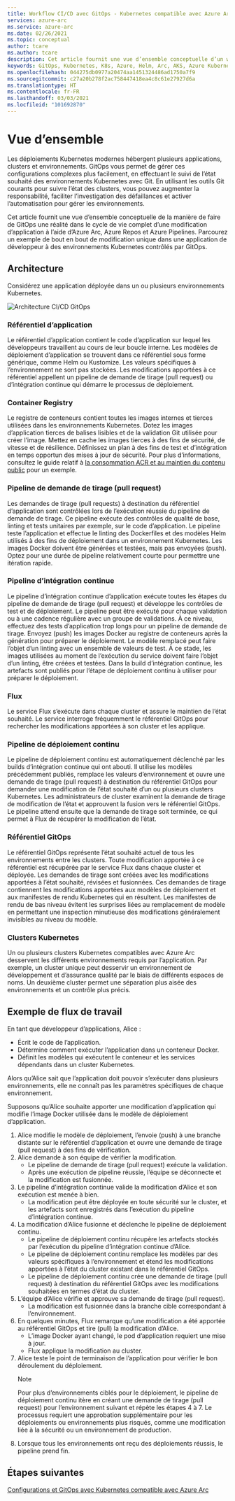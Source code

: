 ```yaml
---
title: Workflow CI/CD avec GitOps - Kubernetes compatible avec Azure Arc
services: azure-arc
ms.service: azure-arc
ms.date: 02/26/2021
ms.topic: conceptual
author: tcare
ms.author: tcare
description: Cet article fournit une vue d’ensemble conceptuelle d’un workflow CI/CD avec GitOps
keywords: GitOps, Kubernetes, K8s, Azure, Helm, Arc, AKS, Azure Kubernetes Service, conteneurs, intégration continue, livraison continue, Azure DevOps
ms.openlocfilehash: 044275db0977a20474aa1451324486ad1750a7f9
ms.sourcegitcommit: c27a20b278f2ac758447418ea4c8c61e27927d6a
ms.translationtype: HT
ms.contentlocale: fr-FR
ms.lasthandoff: 03/03/2021
ms.locfileid: "101692870"
---
```

# <a name="overview"></a>Vue d’ensemble

Les déploiements Kubernetes modernes hébergent plusieurs applications, clusters et environnements. GitOps vous permet de gérer ces configurations complexes plus facilement, en effectuant le suivi de l’état souhaité des environnements Kubernetes avec Git. En utilisant les outils Git courants pour suivre l’état des clusters, vous pouvez augmenter la responsabilité, faciliter l’investigation des défaillances et activer l’automatisation pour gérer les environnements.

Cet article fournit une vue d’ensemble conceptuelle de la manière de faire de GitOps une réalité dans le cycle de vie complet d’une modification d’application à l’aide d’Azure Arc, Azure Repos et Azure Pipelines. Parcourez un exemple de bout en bout de modification unique dans une application de développeur à des environnements Kubernetes contrôlés par GitOps.

## <a name="architecture"></a>Architecture

Considérez une application déployée dans un ou plusieurs environnements Kubernetes.

![Architecture CI/CD GitOps](./media/gitops-arch.png)
### <a name="application-repo"></a>Référentiel d’application
Le référentiel d’application contient le code d’application sur lequel les développeurs travaillent au cours de leur boucle interne. Les modèles de déploiement d’application se trouvent dans ce référentiel sous forme générique, comme Helm ou Kustomize. Les valeurs spécifiques à l’environnement ne sont pas stockées. Les modifications apportées à ce référentiel appellent un pipeline de demande de tirage (pull request) ou d’intégration continue qui démarre le processus de déploiement.
### <a name="container-registry"></a>Container Registry
Le registre de conteneurs contient toutes les images internes et tierces utilisées dans les environnements Kubernetes. Dotez les images d’application tierces de balises lisibles et de la validation Git utilisée pour créer l’image. Mettez en cache les images tierces à des fins de sécurité, de vitesse et de résilience. Définissez un plan à des fins de test et d’intégration en temps opportun des mises à jour de sécurité. Pour plus d’informations, consultez le guide relatif à [la consommation ACR et au maintien du contenu public](https://docs.microsoft.com/azure/container-registry/tasks-consume-public-content) pour un exemple.
### <a name="pr-pipeline"></a>Pipeline de demande de tirage (pull request)
Les demandes de tirage (pull requests) à destination du référentiel d’application sont contrôlées lors de l’exécution réussie du pipeline de demande de tirage. Ce pipeline exécute des contrôles de qualité de base, linting et tests unitaires par exemple, sur le code d’application. Le pipeline teste l’application et effectue le linting des Dockerfiles et des modèles Helm utilisés à des fins de déploiement dans un environnement Kubernetes. Les images Docker doivent être générées et testées, mais pas envoyées (push). Optez pour une durée de pipeline relativement courte pour permettre une itération rapide.
### <a name="ci-pipeline"></a>Pipeline d’intégration continue
Le pipeline d’intégration continue d’application exécute toutes les étapes du pipeline de demande de tirage (pull request) et développe les contrôles de test et de déploiement. Le pipeline peut être exécuté pour chaque validation ou à une cadence régulière avec un groupe de validations. À ce niveau, effectuez des tests d’application trop longs pour un pipeline de demande de tirage. Envoyez (push) les images Docker au registre de conteneurs après la génération pour préparer le déploiement. Le modèle remplacé peut faire l’objet d’un linting avec un ensemble de valeurs de test. À ce stade, les images utilisées au moment de l’exécution du service doivent faire l’objet d’un linting, être créées et testées. Dans la build d’intégration continue, les artefacts sont publiés pour l’étape de déploiement continu à utiliser pour préparer le déploiement.
### <a name="flux"></a>Flux
Le service Flux s’exécute dans chaque cluster et assure le maintien de l’état souhaité. Le service interroge fréquemment le référentiel GitOps pour rechercher les modifications apportées à son cluster et les applique.
### <a name="cd-pipeline"></a>Pipeline de déploiement continu
Le pipeline de déploiement continu est automatiquement déclenché par les builds d’intégration continue qui ont abouti. Il utilise les modèles précédemment publiés, remplace les valeurs d’environnement et ouvre une demande de tirage (pull request) à destination du référentiel GitOps pour demander une modification de l’état souhaité d’un ou plusieurs clusters Kubernetes. Les administrateurs de cluster examinent la demande de tirage de modification de l’état et approuvent la fusion vers le référentiel GitOps. Le pipeline attend ensuite que la demande de tirage soit terminée, ce qui permet à Flux de récupérer la modification de l’état.
### <a name="gitops-repo"></a>Référentiel GitOps
Le référentiel GitOps représente l’état souhaité actuel de tous les environnements entre les clusters. Toute modification apportée à ce référentiel est récupérée par le service Flux dans chaque cluster et déployée. Les demandes de tirage sont créées avec les modifications apportées à l’état souhaité, révisées et fusionnées. Ces demandes de tirage contiennent les modifications apportées aux modèles de déploiement et aux manifestes de rendu Kubernetes qui en résultent. Les manifestes de rendu de bas niveau évitent les surprises liées au remplacement de modèle en permettant une inspection minutieuse des modifications généralement invisibles au niveau du modèle.
### <a name="kubernetes-clusters"></a>Clusters Kubernetes
Un ou plusieurs clusters Kubernetes compatibles avec Azure Arc desservent les différents environnements requis par l’application. Par exemple, un cluster unique peut desservir un environnement de développement et d’assurance qualité par le biais de différents espaces de noms. Un deuxième cluster permet une séparation plus aisée des environnements et un contrôle plus précis.
## <a name="example-workflow"></a>Exemple de flux de travail
En tant que développeur d’applications, Alice :
* Écrit le code de l’application.
* Détermine comment exécuter l’application dans un conteneur Docker.
* Définit les modèles qui exécutent le conteneur et les services dépendants dans un cluster Kubernetes.

Alors qu’Alice sait que l’application doit pouvoir s’exécuter dans plusieurs environnements, elle ne connaît pas les paramètres spécifiques de chaque environnement.

Supposons qu’Alice souhaite apporter une modification d’application qui modifie l’image Docker utilisée dans le modèle de déploiement d’application.

1. Alice modifie le modèle de déploiement, l’envoie (push) à une branche distante sur le référentiel d’application et ouvre une demande de tirage (pull request) à des fins de vérification.
2. Alice demande à son équipe de vérifier la modification.
    * Le pipeline de demande de tirage (pull request) exécute la validation.
    * Après une exécution de pipeline réussie, l’équipe se déconnecte et la modification est fusionnée.
3. Le pipeline d’intégration continue valide la modification d’Alice et son exécution est menée à bien.
    * La modification peut être déployée en toute sécurité sur le cluster, et les artefacts sont enregistrés dans l’exécution du pipeline d’intégration continue.
4. La modification d’Alice fusionne et déclenche le pipeline de déploiement continu.
    * Le pipeline de déploiement continu récupère les artefacts stockés par l’exécution du pipeline d’intégration continue d’Alice.
    * Le pipeline de déploiement continu remplace les modèles par des valeurs spécifiques à l’environnement et étend les modifications apportées à l’état du cluster existant dans le référentiel GitOps.
    * Le pipeline de déploiement continu crée une demande de tirage (pull request) à destination du référentiel GitOps avec les modifications souhaitées en termes d’état du cluster.
5. L’équipe d’Alice vérifie et approuve sa demande de tirage (pull request).
    * La modification est fusionnée dans la branche cible correspondant à l’environnement.
6. En quelques minutes, Flux remarque qu’une modification a été apportée au référentiel GitOps et tire (pull) la modification d’Alice.
    * L’image Docker ayant changé, le pod d’application requiert une mise à jour.
    * Flux applique la modification au cluster.
7. Alice teste le point de terminaison de l’application pour vérifier le bon déroulement du déploiement.
   > [!NOTE]
   > Pour plus d’environnements ciblés pour le déploiement, le pipeline de déploiement continu itère en créant une demande de tirage (pull request) pour l’environnement suivant et répète les étapes 4 à 7. Le processus requiert une approbation supplémentaire pour les déploiements ou environnements plus risqués, comme une modification liée à la sécurité ou un environnement de production.
8.  Lorsque tous les environnements ont reçu des déploiements réussis, le pipeline prend fin.

## <a name="next-steps"></a>Étapes suivantes
[Configurations et GitOps avec Kubernetes compatible avec Azure Arc](./conceptual-configurations.md)

